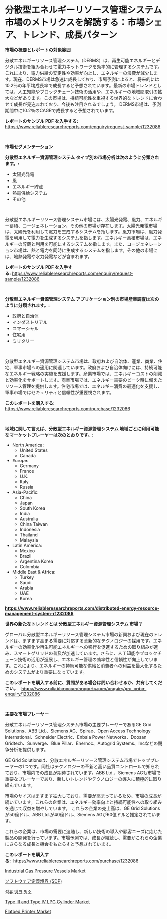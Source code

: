 <p><h1>分散型エネルギーリソース管理システム市場のメトリクスを解読する：市場シェア、トレンド、成長パターン</h1></p><p><strong>市場の概要とレポートの対象範囲</strong></p>
<p><p>分散エネルギーリソース管理システム（DERMS）は、再生可能エネルギーとデジタル技術を組み合わせて電力ネットワークを効率的に管理するシステムです。これにより、電力供給の安定性や効率が向上し、エネルギーの浪費が減少します。現在、DERMS市場は急速に成長しており、市場予測によると、将来的には10.2％の年平均成長率で成長すると予想されています。最新の市場トレンドとしては、人工知能やブロックチェーン技術の活用や、エネルギーの地域間取引の拡大などがあります。この市場は、持続可能性を重視する世界的なトレンドに合わせて成長が見込まれており、今後も注目されるでしょう。 DERMS市場は、予測期間中に10.2％のCAGRで成長すると予想されています。</p></p>
<p><strong>レポートのサンプル PDF を入手する:</strong> <a href="https://www.reliableresearchreports.com/enquiry/request-sample/1232086">https://www.reliableresearchreports.com/enquiry/request-sample/1232086</a></p>
<p>&nbsp;</p>
<p><strong>市場セグメンテーション</strong></p>
<p><strong>分散型エネルギー資源管理システム タイプ別の市場分析は次のように分類されます。:</strong></p>
<p><ul><li>太陽光発電</li><li>風</li><li>エネルギー貯蔵</li><li>熱電併給システム</li><li>その他</li></ul></p>
<p>&nbsp;</p>
<p><p>分散型エネルギーリソース管理システム市場には、太陽光発電、風力、エネルギー蓄積、コージェネレーション、その他の市場が存在します。太陽光発電市場は、太陽光を利用して電力を生成するシステムを指します。風力市場は、風力発電を利用して電力を生成するシステムを指します。エネルギー蓄積市場は、エネルギーの貯蔵と利用を可能にするシステムを指します。また、コージェネレーション市場は、熱と電力を同時に生成するシステムを指します。その他の市場には、地熱発電や水力発電などが含まれます。</p></p>
<p><strong>レポートのサンプル PDF を入手する:</strong>&nbsp;<a href="https://www.reliableresearchreports.com/enquiry/request-sample/1232086">https://www.reliableresearchreports.com/enquiry/request-sample/1232086</a></p>
<p>&nbsp;</p>
<p><strong> 分散型エネルギー資源管理システム アプリケーション別の市場産業調査は次のように分類されます。:</strong></p>
<p><ul><li>政府と自治体</li><li>インダストリアル</li><li>コマーシャル</li><li>住宅用</li><li>ミリタリー</li></ul></p>
<p>&nbsp;</p>
<p><p>分散型エネルギー資源管理システム市場は、政府および自治体、産業、商業、住宅、軍事市場への適用に関連しています。政府および自治体向けには、持続可能なエネルギー戦略の実施を支援します。産業市場では、エネルギーコストの削減と効率化をサポートします。商業市場では、エネルギー需要のピーク時に備えたリソース管理を提供します。住宅市場では、エネルギー消費の最適化を支援し、軍事市場ではセキュリティと信頼性が重要視されます。</p></p>
<p><strong>このレポートを購入する:</strong>&nbsp; <a href="https://www.reliableresearchreports.com/purchase/1232086">https://www.reliableresearchreports.com/purchase/1232086</a></p>
<p>&nbsp;</p>
<p><strong>地域に関して言えば、分散型エネルギー資源管理システム 地域ごとに利用可能なマーケットプレーヤーは次のとおりです。:</strong></p>
<p><ul>
    <li>
        North America:
        <ul>
            <li>United States</li>
            <li>Canada</li>
        </ul>
    </li>
    <li>
        Europe:
        <ul>
            <li>Germany</li>
            <li>France</li>
            <li>U.K.</li>
            <li>Italy</li>
            <li>Russia</li>
        </ul>
    </li>
    <li>
        Asia-Pacific:
        <ul>
            <li>China</li>
            <li>Japan</li>
            <li>South Korea</li>
            <li>India</li>
            <li>Australia</li>
            <li>China Taiwan</li>
            <li>Indonesia</li>
            <li>Thailand</li>
            <li>Malaysia</li>
        </ul>
    </li>
    <li>
        Latin America:
        <ul>
            <li>Mexico</li>
            <li>Brazil</li>
            <li>Argentina Korea</li>
            <li>Colombia</li>
        </ul>
    </li>
    <li>
        Middle East & Africa:
        <ul>
            <li>Turkey</li>
            <li>Saudi</li>
            <li>Arabia</li>
            <li>UAE</li>
            <li>Korea</li>
        </ul>
    </li>
    </ul></p>
<p><strong><a href="https://www.reliableresearchreports.com/distributed-energy-resource-management-system-r1232086">https://www.reliableresearchreports.com/distributed-energy-resource-management-system-r1232086</a></strong>&nbsp;</p>
<p><strong>世界の新たなトレンドとは 分散型エネルギー資源管理システム 市場？</strong></p>
<p><p>グローバル分散型エネルギーリソース管理システム市場の新興および現在のトレンドは、ますます高まる需要に対応する革新的なテクノロジーの採用です。エネルギーの効率化や再生可能エネルギーへの移行を促進するための取り組みが進み、スマートグリッドの普及が加速しています。さらに、人工知能やブロックチェーン技術の活用が進展し、エネルギー管理の効率性と信頼性が向上しています。これにより、エネルギーの持続可能な供給と消費者への利益を最大化するためのシステムがより重要になっています。</p></p>
<p><strong>このレポートを購入する前に、質問がある場合は問い合わせるか、共有してください。</strong>- <a href="https://www.reliableresearchreports.com/enquiry/pre-order-enquiry/1232086">https://www.reliableresearchreports.com/enquiry/pre-order-enquiry/1232086</a></p>
<p>&nbsp;</p>
<p><strong>主要な市場プレーヤー</strong></p>
<p><p>分散エネルギーリソース管理システム市場の主要プレーヤーであるGE Grid Solutions、ABB Ltd.、Siemens AG、Spirae、Open Access Technology International、Schneider Electric、Enbala Power Networks、Doosan Gridtech、Sunverge、Blue Pillar、Enernoc、Autogrid Systems、Incなどの競争分析を提供します。</p><p>GE Grid Solutionsは、分散エネルギーリソース管理システム市場でトッププレーヤーの1つです。同社はテクノロジーの革新と高い品質コントロールで知られており、市場内での成長が期待されています。ABB Ltd.、Siemens AGも市場で重要なプレーヤーであり、新しいトレンドやテクノロジーの導入に積極的に取り組んでいます。</p><p>市場のサイズはますます拡大しており、需要が高まっているため、市場の成長が続いています。これらの企業は、エネルギー効率向上と持続可能性への取り組みを通じて収益を増やしています。 これらの企業の売上高は、GE Grid Solutionsが50億ドル、ABB Ltd.が40億ドル、Siemens AGが60億ドルと推定されています。</p><p>これらの企業は、市場の需要に追随し、新しい技術の導入や顧客ニーズに応じた製品の開発を行っています。市場予測では、成長が継続し、需要がこれらの企業にさらなる成長と機会をもたらすと予想されています。</p></p>
<p><strong>このレポートを購入する:</strong>&nbsp;&nbsp;<a href="https://www.reliableresearchreports.com/purchase/1232086">https://www.reliableresearchreports.com/purchase/1232086</a></p>
<p><p><a href="https://www.linkedin.com/pulse/industrial-gas-pressure-vessels-market-growth-trends-covid-19-tkwqf?trackingId=3YaU5l3ogUvbmXk6ml6QPQ%3D%3D">Industrial Gas Pressure Vessels Market</a></p><p><a href="https://github.com/zjkmgcs938405/Market-Research-Report-List-1/blob/main/519044922306.md">ソフトウェア定義境界 (SDP)</a></p><p><a href="https://github.com/KellyLyncyh543964/Market-Research-Report-List-1/blob/main/695913520376.md">석유 탱크 청소</a></p><p><a href="https://www.linkedin.com/pulse/type-iii-iv-lpg-cylinder-market-offers-provide-insightful-mraaf?trackingId=U0NYar%2B4jhNT53ogZtS6rA%3D%3D">Type III and Type IV LPG Cylinder Market</a></p><p><a href="https://github.com/arionmp/Market-Research-Report-List-2/blob/main/flatbed-printer-market.md">Flatbed Printer Market</a></p></p>